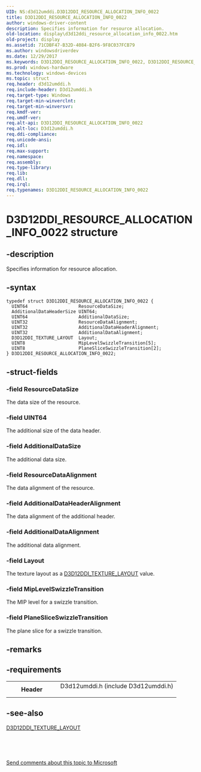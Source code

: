 ```yaml
---
UID: NS:d3d12umddi.D3D12DDI_RESOURCE_ALLOCATION_INFO_0022
title: D3D12DDI_RESOURCE_ALLOCATION_INFO_0022
author: windows-driver-content
description: Specifies information for resource allocation.
old-location: display\d3d12ddi_resource_allocation_info_0022.htm
old-project: display
ms.assetid: 71CDBF47-B32D-4084-B2F6-9F8C037FCB79
ms.author: windowsdriverdev
ms.date: 12/29/2017
ms.keywords: D3D12DDI_RESOURCE_ALLOCATION_INFO_0022, D3D12DDI_RESOURCE_ALLOCATION_INFO_0022
ms.prod: windows-hardware
ms.technology: windows-devices
ms.topic: struct
req.header: d3d12umddi.h
req.include-header: D3d12umddi.h
req.target-type: Windows
req.target-min-winverclnt: 
req.target-min-winversvr: 
req.kmdf-ver: 
req.umdf-ver: 
req.alt-api: D3D12DDI_RESOURCE_ALLOCATION_INFO_0022
req.alt-loc: D3d12umddi.h
req.ddi-compliance: 
req.unicode-ansi: 
req.idl: 
req.max-support: 
req.namespace: 
req.assembly: 
req.type-library: 
req.lib: 
req.dll: 
req.irql: 
req.typenames: D3D12DDI_RESOURCE_ALLOCATION_INFO_0022
---
```


# D3D12DDI_RESOURCE_ALLOCATION_INFO_0022 structure



## -description
Specifies information for resource allocation.



## -syntax

````
typedef struct D3D12DDI_RESOURCE_ALLOCATION_INFO_0022 {
  UINT64                   ResourceDataSize;
  AdditionalDataHeaderSize UINT64;
  UINT64                   AdditionalDataSize;
  UINT32                   ResourceDataAlignment;
  UINT32                   AdditionalDataHeaderAlignment;
  UINT32                   AdditionalDataAlignment;
  D3D12DDI_TEXTURE_LAYOUT  Layout;
  UINT8                    MipLevelSwizzleTransition[5];
  UINT8                    PlaneSliceSwizzleTransition[2];
} D3D12DDI_RESOURCE_ALLOCATION_INFO_0022;
````


## -struct-fields

### -field ResourceDataSize

The data size of  the resource. 


### -field UINT64

The additional size of the data header.


### -field AdditionalDataSize

The additional data size.


### -field ResourceDataAlignment

The data alignment of the resource.


### -field AdditionalDataHeaderAlignment

The data alignment of the additional header.


### -field AdditionalDataAlignment

The additional data alignment. 


### -field Layout

The texture layout as a <a href="..\d3d12umddi\ne-d3d12umddi-d3d12ddi_texture_layout.md">D3D12DDI_TEXTURE_LAYOUT</a> value. 


### -field MipLevelSwizzleTransition

The MIP level for a swizzle transition.


### -field PlaneSliceSwizzleTransition

The plane slice for a swizzle transition. 


## -remarks


## -requirements
<table>
<tr>
<th width="30%">
Header

</th>
<td width="70%">
<dl>
<dt>D3d12umddi.h (include D3d12umddi.h)</dt>
</dl>
</td>
</tr>
</table>

## -see-also
<dl>
<dt>
<a href="..\d3d12umddi\ne-d3d12umddi-d3d12ddi_texture_layout.md">D3D12DDI_TEXTURE_LAYOUT</a>
</dt>
</dl>
 

 

<a href="mailto:wsddocfb@microsoft.com?subject=Documentation%20feedback [display\display]:%20D3D12DDI_RESOURCE_ALLOCATION_INFO_0022 structure%20 RELEASE:%20(12/29/2017)&amp;body=%0A%0APRIVACY STATEMENT%0A%0AWe use your feedback to improve the documentation. We don't use your email address for any other purpose, and we'll remove your email address from our system after the issue that you're reporting is fixed. While we're working to fix this issue, we might send you an email message to ask for more info. Later, we might also send you an email message to let you know that we've addressed your feedback.%0A%0AFor more info about Microsoft's privacy policy, see http://privacy.microsoft.com/en-us/default.aspx." title="Send comments about this topic to Microsoft">Send comments about this topic to Microsoft</a>

